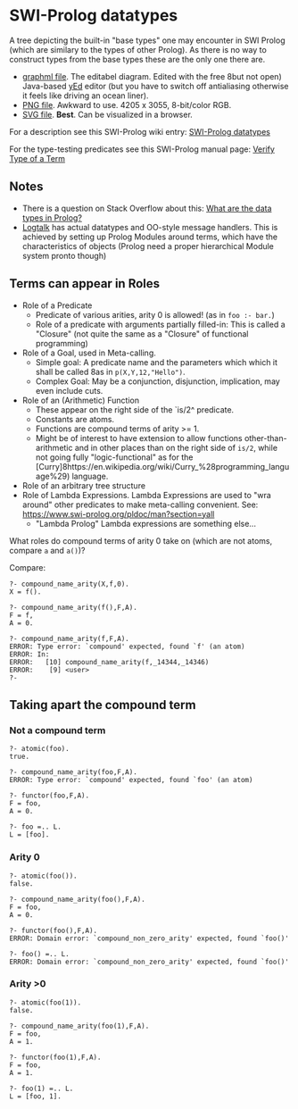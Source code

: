 # SWI-Prolog datatypes

A tree depicting the built-in "base types" one may encounter in SWI Prolog (which are 
similary to the types of other Prolog). As there is no way to construct types from the base types 
these are the only one there are.

- [graphml file](swi_prolog_types.graphml). The editabel diagram. Edited with the free 8but not open) Java-based
[yEd](https://www.yworks.com/products/yed) editor (but you have to switch off antialiasing otherwise it feels like driving
an ocean liner).
- [PNG file](swi_prolog_types.png). Awkward to use. 4205 x 3055, 8-bit/color RGB.
- [SVG file](swi_prolog_types.svg). **Best**. Can be visualized in a browser.

For a description see this SWI-Prolog wiki entry: [SWI-Prolog datatypes](https://eu.swi-prolog.org/datatypes.txt)

For the type-testing predicates see this SWI-Prolog manual page: [Verify Type of a Term](https://eu.swi-prolog.org/pldoc/man?section=typetest)

## Notes

- There is a question on Stack Overflow about this: [What are the data types in Prolog?](https://stackoverflow.com/questions/12038009/what-are-the-data-types-in-prolog)
- [Logtalk](https://logtalk.org/) has actual datatypes and OO-style message handlers. This is achieved by setting up Prolog Modules around terms, which have the characteristics of objects (Prolog need a proper hierarchical Module system pronto though)

## Terms can appear in Roles

- Role of a Predicate
  - Predicate of various arities, arity 0 is allowed! (as in `foo :- bar.`)
  - Role of a predicate with arguments partially filled-in: This is called a "Closure" (not quite the same as a "Closure" of functional programming)
- Role of a Goal, used in Meta-calling.
  - Simple goal: A predicate name and the parameters which which it shall be called 8as in `p(X,Y,12,"Hello")`. 
  - Complex Goal: May be a conjunction, disjunction, implication, may even include cuts.
- Role of an (Arithmetic) Function 
  - These appear on the right side of the `is/2^ predicate.
  - Constants are atoms.
  - Functions are compound terms of arity >= 1. 
  - Might be of interest to have extension to allow functions other-than-arithmetic and in other places than on the right side of `is/2`, while not going fully "logic-functional" as for the [Curry]8https://en.wikipedia.org/wiki/Curry_%28programming_language%29) language.
- Role of an arbitrary tree structure
- Role of Lambda Expressions. Lambda Expressions are used to "wra around" other predicates to make meta-calling convenient. See: https://www.swi-prolog.org/pldoc/man?section=yall
   - "Lambda Prolog" Lambda expressions are something else...

What roles do compound terms of arity 0 take on (which are not atoms, compare `a` and `a()`)?

Compare:

```
?- compound_name_arity(X,f,0).
X = f().

?- compound_name_arity(f(),F,A).
F = f,
A = 0.

?- compound_name_arity(f,F,A).
ERROR: Type error: `compound' expected, found `f' (an atom)
ERROR: In:
ERROR:   [10] compound_name_arity(f,_14344,_14346)
ERROR:    [9] <user>
?- 
```

## Taking apart the compound term

### Not a compound term

```
?- atomic(foo).
true.
```

```
?- compound_name_arity(foo,F,A).
ERROR: Type error: `compound' expected, found `foo' (an atom)
```

```
?- functor(foo,F,A).
F = foo,
A = 0.
```

```
?- foo =.. L.
L = [foo].
```

### Arity 0

```
?- atomic(foo()).
false.
```

```
?- compound_name_arity(foo(),F,A).
F = foo,
A = 0.
```

```
?- functor(foo(),F,A).
ERROR: Domain error: `compound_non_zero_arity' expected, found `foo()'
```

```
?- foo() =.. L.
ERROR: Domain error: `compound_non_zero_arity' expected, found `foo()'
```

### Arity >0

```
?- atomic(foo(1)).
false.
```

```
?- compound_name_arity(foo(1),F,A).
F = foo,
A = 1.
```

```
?- functor(foo(1),F,A).
F = foo,
A = 1.
```

```
?- foo(1) =.. L.
L = [foo, 1].
```
